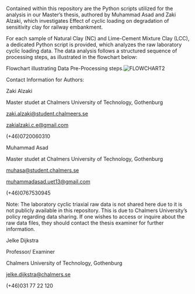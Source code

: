 

Contained within this repository are the Python scripts utilized for the analysis in our Master’s thesis, authored by Muhammad Asad and Zaki Alzaki, which investigates Effect of cyclic loading on degradation of sensitivity clay for railway embankment.

For each sample of Natural Clay (NC) and Lime-Cement Mixture Clay (LCC), a dedicated Python script is provided, which analyzes the raw laboratory cyclic loading data. The data analysis follows a structured sequence of processing steps, as illustrated in the flowchart below:

Flowchart illustrating Data Pre-Processing steps.![FLOWCHART2](https://github.com/ZakiAlzaki01/Thesis2024_cyclicloading/assets/96828893/34a1da42-2315-4f4f-9c01-dbefe57bfc12)


Contact Information for Authors:

Zaki Alzaki

Master studet at Chalmers University of Technology, Gothenburg 

zaki.alzaki@student.chalmeers.se

zakialzaki.c.e@gmail.com

(+46)0720060310


Muhammad Asad

Master studet at Chalmers University of Technology, Gothenburg

muhasa@student.chalmers.se

muhammadasad.uet13@gmail.com

(+46)0767530945



Note:
The laboratory cyclic triaxial raw data is not shared here due to it is not publicly available in this repository. This is due to Chalmers University’s policy regarding data sharing. If one wishes to access or inquire about the raw data files, they should contact the thesis examiner for further information.

Jelke Dijkstra 

Professor/ Examiner 

Chalmers University of Technology, Gothenburg  

jelke.dijkstra@chalmers.se    

(+46)031 77 22 120
